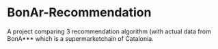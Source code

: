 # BonAr-Recommendation
A project comparing 3 recommendation algorithm (with actual data from BonA*** which is a supermarketchain of Catalonia. 
